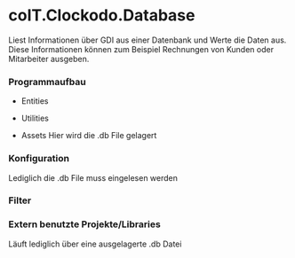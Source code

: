 # coIT.Clockodo.Database

Liest Informationen über GDI aus einer Datenbank und Werte die Daten aus.
Diese Informationen können zum Beispiel Rechnungen von Kunden oder Mitarbeiter ausgeben.


### Programmaufbau

- Entities

- Utilities

- Assets
Hier wird die .db File gelagert

### Konfiguration

Lediglich die .db File muss eingelesen werden

### Filter


### Extern benutzte Projekte/Libraries

Läuft lediglich über eine ausgelagerte .db Datei

